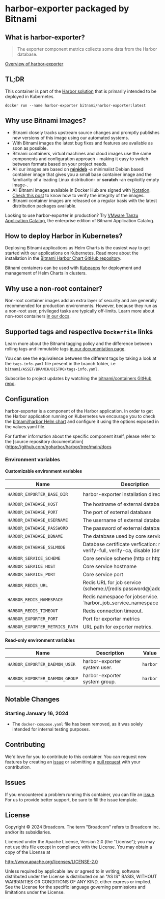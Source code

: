# harbor-exporter packaged by Bitnami

## What is harbor-exporter?

> The exporter component metrics collects some data from the Harbor database.

[Overview of harbor-exporter](https://github.com/goharbor/harbor)

## TL;DR

This container is part of the [Harbor solution](https://github.com/bitnami/charts/tree/main/bitnami/harbor) that is primarily intended to be deployed in Kubernetes.

```console
docker run --name harbor-exporter bitnami/harbor-exporter:latest
```

## Why use Bitnami Images?

* Bitnami closely tracks upstream source changes and promptly publishes new versions of this image using our automated systems.
* With Bitnami images the latest bug fixes and features are available as soon as possible.
* Bitnami containers, virtual machines and cloud images use the same components and configuration approach - making it easy to switch between formats based on your project needs.
* All our images are based on [**minideb**](https://github.com/bitnami/minideb) -a minimalist Debian based container image that gives you a small base container image and the familiarity of a leading Linux distribution- or **scratch** -an explicitly empty image-.
* All Bitnami images available in Docker Hub are signed with [Notation](https://notaryproject.dev/). [Check this post](https://blog.bitnami.com/2024/03/bitnami-packaged-containers-and-helm.html) to know how to verify the integrity of the images.
* Bitnami container images are released on a regular basis with the latest distribution packages available.

Looking to use harbor-exporter in production? Try [VMware Tanzu Application Catalog](https://bitnami.com/enterprise), the enterprise edition of Bitnami Application Catalog.

## How to deploy Harbor in Kubernetes?

Deploying Bitnami applications as Helm Charts is the easiest way to get started with our applications on Kubernetes. Read more about the installation in the [Bitnami Harbor Chart GitHub repository](https://github.com/bitnami/charts/tree/master/bitnami/harbor).

Bitnami containers can be used with [Kubeapps](https://kubeapps.dev/) for deployment and management of Helm Charts in clusters.

## Why use a non-root container?

Non-root container images add an extra layer of security and are generally recommended for production environments. However, because they run as a non-root user, privileged tasks are typically off-limits. Learn more about non-root containers [in our docs](https://docs.bitnami.com/tutorials/work-with-non-root-containers/).

## Supported tags and respective `Dockerfile` links

Learn more about the Bitnami tagging policy and the difference between rolling tags and immutable tags [in our documentation page](https://docs.bitnami.com/tutorials/understand-rolling-tags-containers/).

You can see the equivalence between the different tags by taking a look at the `tags-info.yaml` file present in the branch folder, i.e `bitnami/ASSET/BRANCH/DISTRO/tags-info.yaml`.

Subscribe to project updates by watching the [bitnami/containers GitHub repo](https://github.com/bitnami/containers).

## Configuration

harbor-exporter is a component of the Harbor application. In order to get the Harbor application running on Kubernetes we encourage you to check the [bitnami/harbor Helm chart](https://github.com/bitnami/charts/tree/master/bitnami/harbor) and configure it using the options exposed in the values.yaml file.

For further information about the specific component itself, please refer to the [source repository documentation](https://github.com/goharbor/harbor/tree/main/docs

### Environment variables

#### Customizable environment variables

| Name                           | Description                                                                                | Default Value                         |
|--------------------------------|--------------------------------------------------------------------------------------------|---------------------------------------|
| `HARBOR_EXPORTER_BASE_DIR`     | harbor-exporter installation directory.                                                    | `${BITNAMI_ROOT_DIR}/harbor-exporter` |
| `HARBOR_DATABASE_HOST`         | The hostname of external database                                                          | `nil`                                 |
| `HARBOR_DATABASE_PORT`         | The port of external database                                                              | `5432`                                |
| `HARBOR_DATABASE_USERNAME`     | The username of external database                                                          | `nil`                                 |
| `HARBOR_DATABASE_PASSWORD`     | The password of external database                                                          | `nil`                                 |
| `HARBOR_DATABASE_DBNAME`       | The database used by core service                                                          | `nil`                                 |
| `HARBOR_DATABASE_SSLMODE`      | Database certificate verfication: require, verify-full, verify-ca, disable (default value) | `disable`                             |
| `HARBOR_SERVICE_SCHEME`        | Core service scheme (http or https)                                                        | `http`                                |
| `HARBOR_SERVICE_HOST`          | Core service hostname                                                                      | `core`                                |
| `HARBOR_SERVICE_PORT`          | Core service port                                                                          | `8080`                                |
| `HARBOR_REDIS_URL`             | Redis URL for job service (scheme://[redis:password@]addr/db_index)                        | `nil`                                 |
| `HARBOR_REDIS_NAMESPACE`       | Redis namespace for jobservice. Default `harbor_job_service_namespace                      | `harbor_job_service_namespace`        |
| `HARBOR_REDIS_TIMEOUT`         | Redis connection timeout.                                                                  | `3600`                                |
| `HARBOR_EXPORTER_PORT`         | Port for exporter metrics                                                                  | `9090`                                |
| `HARBOR_EXPORTER_METRICS_PATH` | URL path for exporter metrics.                                                             | `/metrics`                            |

#### Read-only environment variables

| Name                           | Description                   | Value    |
|--------------------------------|-------------------------------|----------|
| `HARBOR_EXPORTER_DAEMON_USER`  | harbor-exporter system user.  | `harbor` |
| `HARBOR_EXPORTER_DAEMON_GROUP` | harbor-exporter system group. | `harbor` |

## Notable Changes

### Starting January 16, 2024

* The `docker-compose.yaml` file has been removed, as it was solely intended for internal testing purposes.

## Contributing

We'd love for you to contribute to this container. You can request new features by creating an [issue](https://github.com/bitnami/containers/issues) or submitting a [pull request](https://github.com/bitnami/containers/pulls) with your contribution.

## Issues

If you encountered a problem running this container, you can file an [issue](https://github.com/bitnami/containers/issues/new/choose). For us to provide better support, be sure to fill the issue template.

## License

Copyright &copy; 2024 Broadcom. The term "Broadcom" refers to Broadcom Inc. and/or its subsidiaries.

Licensed under the Apache License, Version 2.0 (the "License");
you may not use this file except in compliance with the License.
You may obtain a copy of the License at

<http://www.apache.org/licenses/LICENSE-2.0>

Unless required by applicable law or agreed to in writing, software
distributed under the License is distributed on an "AS IS" BASIS,
WITHOUT WARRANTIES OR CONDITIONS OF ANY KIND, either express or implied.
See the License for the specific language governing permissions and
limitations under the License.
